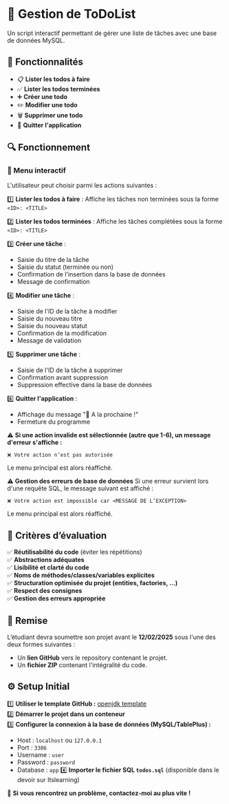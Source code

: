 # 📌 Gestion de ToDoList

Un script interactif permettant de gérer une liste de tâches avec une base de données MySQL.

## 🚀 Fonctionnalités
- 📋 **Lister les todos à faire**
- ✅ **Lister les todos terminées**
- ➕ **Créer une todo**
- ✏️ **Modifier une todo**
- 🗑️ **Supprimer une todo**
- 🚪 **Quitter l'application**

## 🔍 Fonctionnement
### 📜 Menu interactif
L'utilisateur peut choisir parmi les actions suivantes :

1️⃣ **Lister les todos à faire** : Affiche les tâches non terminées sous la forme `<ID>: <TITLE>`

2️⃣ **Lister les todos terminées** : Affiche les tâches complétées sous la forme `<ID>: <TITLE>`

3️⃣ **Créer une tâche** : 
   - Saisie du titre de la tâche
   - Saisie du statut (terminée ou non)
   - Confirmation de l'insertion dans la base de données
   - Message de confirmation

4️⃣ **Modifier une tâche** : 
   - Saisie de l'ID de la tâche à modifier
   - Saisie du nouveau titre
   - Saisie du nouveau statut
   - Confirmation de la modification
   - Message de validation

5️⃣ **Supprimer une tâche** : 
   - Saisie de l'ID de la tâche à supprimer
   - Confirmation avant suppression
   - Suppression effective dans la base de données

6️⃣ **Quitter l'application** : 
   - Affichage du message "👋 A la prochaine !"
   - Fermeture du programme

⚠️ **Si une action invalide est sélectionnée (autre que 1-6), un message d'erreur s'affiche :**
```
❌ Votre action n’est pas autorisée
```
Le menu principal est alors réaffiché.

⚠️ **Gestion des erreurs de base de données**
Si une erreur survient lors d'une requête SQL, le message suivant est affiché :
```
❌ Votre action est impossible car <MESSAGE DE L’EXCEPTION>
```
Le menu principal est alors réaffiché.

## 📌 Critères d’évaluation
✅ **Réutilisabilité du code** (éviter les répétitions)  
✅ **Abstractions adéquates**  
✅ **Lisibilité et clarté du code**  
✅ **Noms de méthodes/classes/variables explicites**  
✅ **Structuration optimisée du projet (entities, factories, …)**  
✅ **Respect des consignes**  
✅ **Gestion des erreurs appropriée**  

## 📅 Remise
L’étudiant devra soumettre son projet avant le **12/02/2025** sous l'une des deux formes suivantes :
- Un **lien GitHub** vers le repository contenant le projet.
- Un **fichier ZIP** contenant l'intégralité du code.

## ⚙️ Setup Initial
1️⃣ **Utiliser le template GitHub :** [openjdk template](https://github.com/henrotaym/openjdk)  
2️⃣ **Démarrer le projet dans un conteneur**  
3️⃣ **Configurer la connexion à la base de données (MySQL/TablePlus) :**  
   - Host : `localhost` ou `127.0.0.1`
   - Port : `3306`
   - Username : `user`
   - Password : `password`
   - Database : `app`
4️⃣ **Importer le fichier SQL `todos.sql`** (disponible dans le devoir sur Itslearning)  

🚀 **Si vous rencontrez un problème, contactez-moi au plus vite !**
